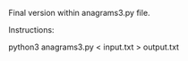 
Final version within anagrams3.py file.

Instructions:

python3 anagrams3.py < input.txt > output.txt